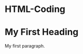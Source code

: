 # HTML-Coding
<!DOCTYPE html>
<html>
<body>

<h1>My First Heading</h1>
<p>My first paragraph.</p>

</body>
</html>

